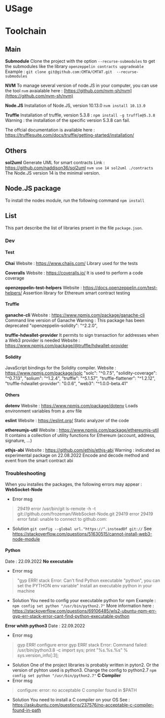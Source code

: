 # USage
# Toolchain
## Main
**Submodule**
Clone the project with the option `--recurse-submodules` to get the submodules like the library `openzeppelin contracts upgradeable` 
Example :
`git clone git@github.com:CMTA/CMTAT.git  --recurse-submodules` 

**NVM**
To manage several version of node.JS in your computer, you can use the tool `nvm` avaialable here : [https://github.com/nvm-sh/nvm](https://github.com/nvm-sh/nvm)

**Node.JS**
Installation of Node.JS, version 10.13.0
`nvm install 10.13.0`

**Truffle**
Installation of truffle, version 5.3.8 :
`npm install -g truffle@5.3.8`
Warning : the installation of the specific version 5.3.8 can fail.

The offcial documentation is available here : https://trufflesuite.com/docs/truffle/getting-started/installation/

## Others

**sol2uml** 
Generate UML for smart contracts
Link : https://github.com/naddison36/sol2uml
`
nvm use 14
sol2uml ./contracts
`
The Node.JS version 14 is the minimal version.

## Node.JS  package
To install the nodes module, run the following command
`npm install`

## List
This part describe the list of libraries prsent in the file `package.json`.
### Dev
#### Test
**Chai**
Website : https://www.chaijs.com/
Library used for the tests

**Coveralls**
Website : https://coveralls.io/
It is used to perform a code coverage

**openzeppelin-test-helpers**
Website : https://docs.openzeppelin.com/test-helpers/
Assertion library for Ethereum smart contract testing


#### Truffle
**ganache-cli**
Website : https://www.npmjs.com/package/ganache-cli
Command line version of Ganache
Warning : This package has been deprecated
"openzeppelin-solidity": "^2.2.0",


**truffle-hdwallet-provider**
It permits to sign transaction for addresses when a Web3 provider is needed
Website : https://www.npmjs.com/package/@truffle/hdwallet-provider


#### Solidity
JavaScript bindings for the Solidity compiler.
Website : https://www.npmjs.com/package/solc
    "solc": "^0.7.5",
    "solidity-coverage": "^0.7.13",
    "solium": "^1.2.4",
    "truffle": "^5.1.57",
    "truffle-flattener": "^1.2.12",
    "truffle-hdwallet-provider": "0.0.6",
    "web3": "^1.0.0-beta.41"
	
	
#### Others

**dotenv**
Website : https://www.npmjs.com/package/dotenv
Loads environment variables from a .env file 

**eslint**
Website : https://eslint.org/
Static analyzer of the code


**ethereumjs-util**
Website : https://www.npmjs.com/package/ethereumjs-util
It contains a collection of utility functions for Ethereum (account, address, signature, ...)


**ethjs-abi**
Website : https://github.com/ethjs/ethjs-abi
Warning : indicated as experimental package on 22.08.2022
Encode and decode method and event from the smart contract abi

### Troubleshooting
When you installes the packages, the following errors may appear :
**WebSocket-Node**
* Error msg 
> 29419 error /usr/bin/git ls-remote -h -t git://github.com/frozeman/WebSocket-Node.git
> 29419 error
> 29419 error fatal: unable to connect to github.com:
* Solution
`git config --global url."https://".insteadOf git://`
See https://stackoverflow.com/questions/51630515/cannot-install-web3-node-module

#### Python
Date : 22.09.2022
**No executable**
* Error msg 
> "gyp ERR! stack Error: Can't find Python executable "python", you can set the PYTHON env variable"
> Install an executable python in your machine

* Solution
You need to config your executable python for npm
Example : 
`npm config set python "/usr/bin/python2.7"`
More information here : https://stackoverflow.com/questions/69106485/wls2-ubuntu-npm-err-gyp-err-stack-error-cant-find-python-executable-python

**Error whith python3**
Date : 22.09.2022
* Error msg 
> gyp ERR! configure error 
> gyp ERR! stack Error: Command failed: /usr/bin/python3.8 -c import sys; print "%s.%s.%s" % sys.version_info[:3]; 
* Solution
One of the project libraries is probably written in pyton2. Or the version of pyhton used is python3. Change the config to python2.7
``npm config set python "/usr/bin/python2.7"``
**C Compiler**
* Error msg 
> configure: error: no acceptable C compiler found in $PATH
* Solution
You need to install a C compiler on your OS
See : https://askubuntu.com/questions/237576/no-acceptable-c-compiler-found-in-path


